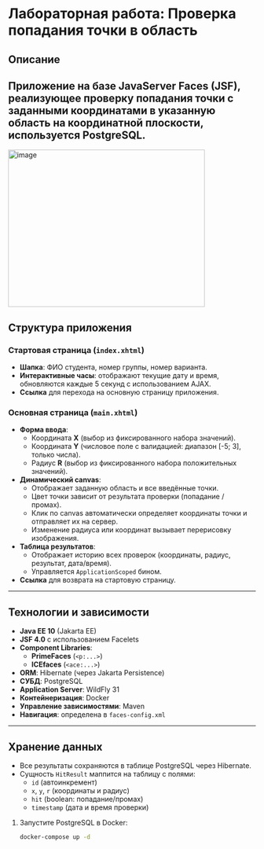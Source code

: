 # Лабораторная работа: Проверка попадания точки в область

## Описание
Приложение на базе **JavaServer Faces (JSF)**, реализующее проверку попадания точки с заданными координатами в указанную область на координатной плоскости,
используется **PostgreSQL**.
---

<img width="400" height="320" alt="image" src="https://github.com/user-attachments/assets/0866ce48-3ddf-40de-a31f-92bd03f15b43" />


## Структура приложения

### Стартовая страница (`index.xhtml`)
- **Шапка**: ФИО студента, номер группы, номер варианта.
- **Интерактивные часы**: отображают текущие дату и время, обновляются каждые 5 секунд с использованием AJAX.
- **Ссылка** для перехода на основную страницу приложения.

### Основная страница (`main.xhtml`)
- **Форма ввода**:
  - Координата **X** (выбор из фиксированного набора значений).
  - Координата **Y** (числовое поле с валидацией: диапазон [-5; 3], только числа).
  - Радиус **R** (выбор из фиксированного набора положительных значений).
- **Динамический canvas**:
  - Отображает заданную область и все введённые точки.
  - Цвет точки зависит от результата проверки (попадание / промах).
  - Клик по canvas автоматически определяет координаты точки и отправляет их на сервер.
  - Изменение радиуса или координат вызывает перерисовку изображения.
- **Таблица результатов**:
  - Отображает историю всех проверок (координаты, радиус, результат, дата/время).
  - Управляется `ApplicationScoped` бином.
- **Ссылка** для возврата на стартовую страницу.

---

## Технологии и зависимости

- **Java EE 10** (Jakarta EE)
- **JSF 4.0** с использованием Facelets
- **Component Libraries**:
  - **PrimeFaces** (`<p:...>`)
  - **ICEfaces** (`<ace:...>`)
- **ORM**: Hibernate (через Jakarta Persistence)
- **СУБД**: PostgreSQL
- **Application Server**: WildFly 31
- **Контейнеризация**: Docker 
- **Управление зависимостями**: Maven
- **Навигация**: определена в `faces-config.xml`

---
## Хранение данных

- Все результаты сохраняются в таблице PostgreSQL через Hibernate.
- Сущность `HitResult` маппится на таблицу с полями:
  - `id` (автоинкремент)
  - `x`, `y`, `r` (координаты и радиус)
  - `hit` (boolean: попадание/промах)
  - `timestamp` (дата и время проверки)


1. Запустите PostgreSQL в Docker:
   ```bash
   docker-compose up -d
